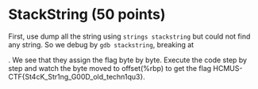 # StackString (50 points)

First, use dump all the string using `strings stackstring` but could not find any string. So we debug by `gdb stackstring`, breaking at <main>. We see that they assign the flag byte by byte. Execute the code step by step and watch the byte moved to offset(%rbp) to get the flag HCMUS-CTF{St4cK_Str1ng_G00D_old_techn1qu3}.


